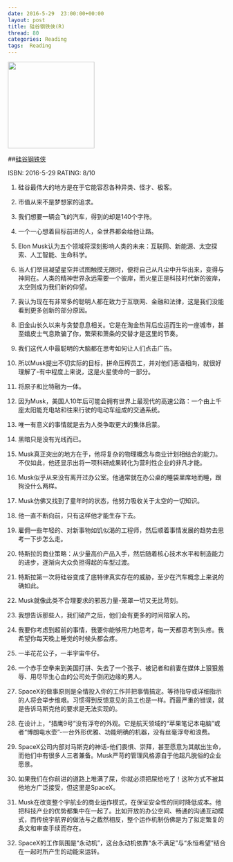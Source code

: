 ```yaml
---
date: 2016-5-29	 23:00:00+00:00
layout: post
title: 硅谷钢铁侠(R)
thread: 80
categories: Reading
tags:  Reading
---
```


<img src="https://images-cn.ssl-images-amazon.com/images/I/41c5bnfWCpL._SX348_BO1,204,203,200_.jpg" width="200" />

##[硅谷钢铁侠](https://images-cn.ssl-images-amazon.com/images/I/91ilPnuZTRL.jpg)

ISBN: 2016-5-29 RATING: 8/10

1. 硅谷最伟大的地方是在于它能容忍各种异类、怪才、极客。

2. 市值从来不是梦想家的追求。

3. 我们想要一辆会飞的汽车，得到的却是140个字符。

4. 一个一心想着目标前进的人，全世界都会给他让路。

5. Elon Musk认为五个领域将深刻影响人类的未来：互联网、新能源、太空探索、人工智能、生命科学。

6. 当人们举目凝望星空并试图触摸无限时，便将自己从凡尘中升华出来，变得与神同在。人类的精神世界永远需要一个彼岸，而火星正是科技时代新的彼岸，太空则成为我们新的仰望。

7. 我认为现在有非常多的聪明人都在致力于互联网、金融和法律，这是我们没能看到更多创新的部分原因。

8. 旧金山长久以来与贪婪息息相关。它是在淘金热背后应运而生的一座城市，甚至嬉皮士气息欺骗了你，繁荣和萧条的交替才是这里的节奏。

9. 我们这代人中最聪明的大脑都在思考如何让人们点击广告。

10. 所以Musk提出不切实际的目标，拼命压榨员工，并对他们恶语相向，就很好理解了-有中程度上来说，这是火星使命的一部分。

11. 将原子和比特融为一体。

12. 因为Musk，美国人10年后可能会拥有世界上最现代的高速公路：一个由上千座太阳能充电站和往来行驶的电动车组成的交通系统。

13. 唯一有意义的事情就是去为人类争取更大的集体启蒙。

14. 黑暗只是没有光线而已。

15. Musk真正突出的地方在于，他将复杂的物理概念与商业计划相结合的能力。不仅如此，他还显示出将一项科研成果转化为营利性企业的非凡才能。

16. Musk似乎从来没有离开过办公室。他通常就在办公桌的睡袋里席地而睡，跟狗没什么两样。

17. Musk仿佛又找到了童年时的状态，他努力吸收关于太空的一切知识。

18. 他一直不断向前，只有这样他才能生存下去。

19. 雇佣一些年轻的、对新事物如饥似渴的工程师，然后顺着事情发展的趋势去思考一下步怎么走。

20. 特斯拉的商业策略：从少量高价产品入手，然后随着核心技术水平和制造能力的进步，逐渐向大众负担得起的车型过渡。

21. 特斯拉第一次将硅谷变成了底特律真实存在的威胁，至少在汽车概念上来说的确如此。

22. Musk就像此类不合理要求的邪恶力量-笼罩一切又无比苛刻。

23. 我想告诉那些人，我们破产之后，他们会有更多的时间陪家人的。

24. 我要你考虑到超前的事情，我要你能够用力地思考，每一天都思考到头疼。我希望你每天晚上睡觉的时候头都会疼。

25. 一半花花公子，一半宇宙牛仔。

26. 一个赤手空拳来到美国打拼、失去了一个孩子、被记者和前妻在媒体上狠狠羞辱、用尽毕生心血的公司处于倒闭边缘的男人。

27. SpaceX的做事原则是全情投入你的工作并把事情搞定。等待指导或详细指示的人将会举步维艰。习惯得到反馈意见的员工也是一样。而最严重的错误，就是告诉马斯克他的要求是无法实现的。

28. 在设计上，“猎鹰9号”没有浮夸的外观。它是航天领域的“苹果笔记本电脑”或者“博朗电水壶”-一台外形优雅、功能明确的机器，没有丝毫浮夸和浪费。

29. SpaceX公司内部对马斯克的神话-他们畏惧、崇拜，甚至愿意为其献出生命，而他们中有很多人三者兼备。Musk严苛的管理风格源自于他超凡脱俗的企业愿景。

30. 如果我们在你前进的道路上堆满了屎，你就必须把屎给吃了！这种方式不被其他地方广泛接受，但这里是SpaceX。

31. Musk在改变整个宇航业的商业运作模式，在保证安全性的同时降低成本。他把科技产业的优势都集中在一起了。比如开放的办公空间、畅通的沟通互动模式，而传统宇航界的做法与之截然相反，整个运作机制仿佛是为了拟定繁复的条文和审查手续而存在。

32. SpaceX的工作氛围是“永动机”，这台永动机依靠“永不满足”与“永恒希望”结合在一起时所产生的动能来运转。

